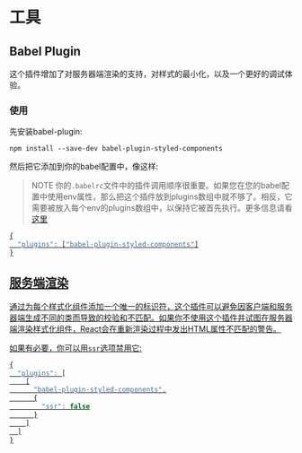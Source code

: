 # 工具
## **Babel Plugin**

这个插件增加了对服务器端渲染的支持，对样式的最小化，以及一个更好的调试体验。

### **使用**

先安装babel-plugin:

`npm install --save-dev babel-plugin-styled-components`

然后把它添加到你的babel配置中，像这样:

> NOTE
>你的`.babelrc`文件中的插件调用顺序很重要。如果您在您的babel配置中使用env属性，那么把这个插件放到plugins数组中就不够了。相反，它需要被放入每个env的plugins数组中，以保持它被首先执行。更多信息请看[<u>这里<u/>](https://github.com/styled-components/babel-plugin-styled-components/issues/78)

```jsx
{
  "plugins": ["babel-plugin-styled-components"]
}
```
## **服务端渲染**

通过为每个样式化组件添加一个唯一的标识符，这个插件可以避免因客户端和服务器端生成不同的类而导致的校验和不匹配。如果你不使用这个插件并试图在服务器端渲染样式化组件，React会在重新渲染过程中发出HTML属性不匹配的警告。

如果有必要，你可以用`ssr`选项禁用它:
```jsx
{
  "plugins": [
    [
      "babel-plugin-styled-components",
      {
        "ssr": false
      }
    ]
  ]
}
```






